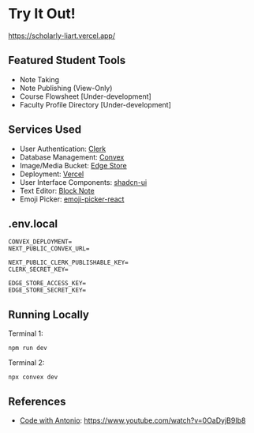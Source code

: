 # Try It Out!
https://scholarly-liart.vercel.app/

## Featured Student Tools
- Note Taking
- Note Publishing (View-Only)
- Course Flowsheet [Under-development]
- Faculty Profile Directory [Under-development]

## Services Used
- User Authentication: [Clerk](https://clerk.com/)
- Database Management: [Convex](https://dashboard.convex.dev/)
- Image/Media Bucket: [Edge Store](https://dashboard.edgestore.dev/)
- Deployment: [Vercel](https://vercel.com/)
- User Interface Components: [shadcn-ui](https://ui.shadcn.com/)
- Text Editor: [Block Note](https://www.blocknotejs.org/)
- Emoji Picker: [emoji-picker-react](https://www.npmjs.com/package/emoji-picker-react)

## .env.local
```env
CONVEX_DEPLOYMENT=
NEXT_PUBLIC_CONVEX_URL=

NEXT_PUBLIC_CLERK_PUBLISHABLE_KEY=
CLERK_SECRET_KEY=

EDGE_STORE_ACCESS_KEY=
EDGE_STORE_SECRET_KEY=
```

## Running Locally
Terminal 1:
```shell
npm run dev
```
Terminal 2:
```shell
npx convex dev
```

## References
- [Code with Antonio](https://www.youtube.com/@codewithantonio): https://www.youtube.com/watch?v=0OaDyjB9Ib8
